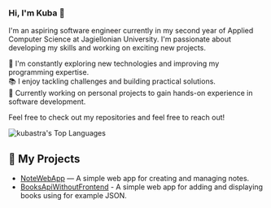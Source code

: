 ### Hi, I'm Kuba 👋
I'm an aspiring software engineer currently in my second year of Applied Computer Science at Jagiellonian University. I'm passionate about developing my skills and working on exciting new projects.

🔧 I'm constantly exploring new technologies and improving my programming expertise.<br/>
📚 I enjoy tackling challenges and building practical solutions.<br/>
🚀 Currently working on personal projects to gain hands-on experience in software development.<br/>

Feel free to check out my repositories and feel free to reach out!<br/>


![kubastra's Top Languages](https://github-readme-stats.vercel.app/api/top-langs/?username=kubastra&theme=vue-dark&show_icons=true&hide_border=true&layout=compact)


## 🚀 My Projects
- [NoteWebApp](https://github.com/kubastra/NoteWebApp) — A simple web app for creating and managing notes.  
- [BooksApiWithoutFrontend](https://github.com/kubastra/books-api-without-frontend) - A simple web app for adding and displaying books using for example JSON.
